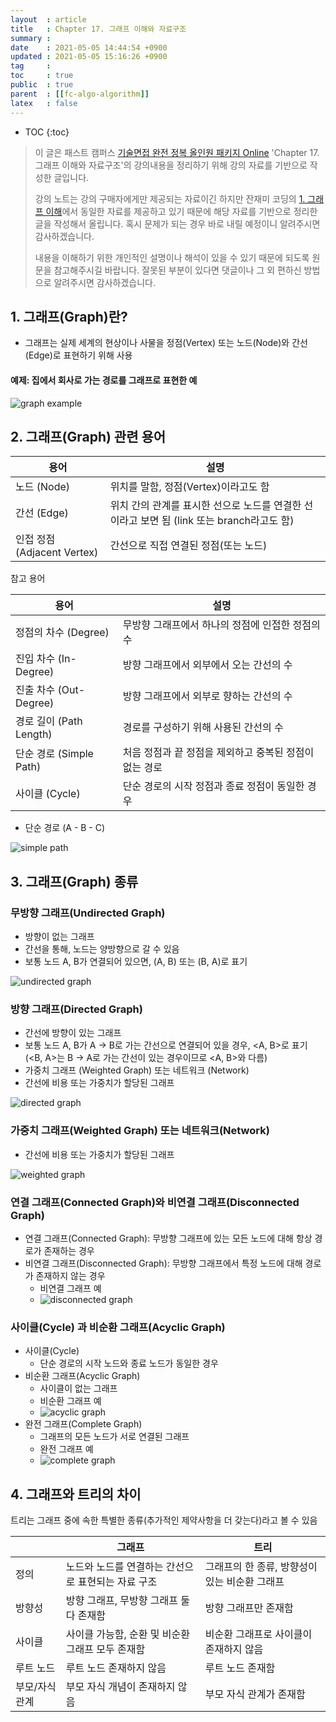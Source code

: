 ```yaml
---
layout  : article
title   : Chapter 17. 그래프 이해와 자료구조
summary : 
date    : 2021-05-05 14:44:54 +0900
updated : 2021-05-05 15:16:26 +0900
tag     : 
toc     : true
public  : true
parent  : [[fc-algo-algorithm]]
latex   : false
---
```

* TOC
{:toc}

> 이 글은 패스트 캠퍼스 [기술면접 완전 정복 올인원 패키지 Online](https://fastcampus.co.kr/dev_online_algo) 'Chapter 17. 그래프 이해와 자료구조'의 강의내용을 정리하기 위해 강의 자료를 기반으로 작성한 글입니다.
>
> 강의 노트는 강의 구매자에게만 제공되는 자료이긴 하지만 잔재미 코딩의 [1. 그래프 이해](https://www.fun-coding.org/Chapter17-graph-live.html)에서 동일한 자료를 제공하고 있기 때문에 해당 자료를 기반으로 정리한 글을 작성해서 올립니다. 혹시 문제가 되는 경우 바로 내릴 예정이니 알려주시면 감사하겠습니다.
>
> 내용을 이해하기 위한 개인적인 설명이나 해석이 있을 수 있기 때문에 되도록 원문을 참고해주시길 바랍니다.
> 잘못된 부분이 있다면 댓글이나 그 외 편하신 방법으로 알려주시면 감사하겠습니다.

## 1. 그래프(Graph)란?

* 그래프는 실제 세계의 현상이나 사물을 정점(Vertex) 또는 노드(Node)와 간선(Edge)로 표현하기 위해 사용

#### 예제: 집에서 회사로 가는 경로를 그래프로 표현한 예

![graph example](/post-img/fc-algo-algorithm-17-graph/1_graph.png)

## 2. 그래프(Graph) 관련 용어

| 용어                        | 설명                                                                                       |
| --------------------------- | ------------------------------------------------------------------------------------------ |
| 노드 (Node)                 | 위치를 말함, 정점(Vertex)이라고도 함                                                       |
| 간선 (Edge)                 | 위치 간의 관계를 표시한 선으로 노드를 연결한 선이라고 보면 됨 (link 또는 branch라고도 함) |
| 인접 정점 (Adjacent Vertex) | 간선으로 직접 연결된 정점(또는 노드)                                                       |

참고 용어

| 용어                    | 설명                                                   |
| ----------------------- | ------------------------------------------------------ |
| 정점의 차수 (Degree)    | 무방향 그래프에서 하나의 정점에 인접한 정점의 수       |
| 진입 차수 (In-Degree)   | 방향 그래프에서 외부에서 오는 간선의 수                |
| 진출 차수 (Out-Degree)  | 방향 그래프에서 외부로 향하는 간선의 수                |
| 경로 길이 (Path Length) | 경로를 구성하기 위해 사용된 간선의 수                  |
| 단순 경로 (Simple Path) | 처음 정점과 끝 정점을 제외하고 중복된 정점이 없는 경로 |
| 사이클 (Cycle)          | 단순 경로의 시작 정점과 종료 정점이 동일한 경우        |

* 단순 경로 (A - B - C)

![simple path](/post-img/fc-algo-algorithm-17-graph/2_simplepath.png)

## 3. 그래프(Graph) 종류

### 무방향 그래프(Undirected Graph)

* 방향이 없는 그래프
* 간선을 통해, 노드는 양방향으로 갈 수 있음
* 보통 노드 A, B가 연결되어 있으면, (A, B) 또는 (B, A)로 표기

![undirected graph](/post-img/fc-algo-algorithm-17-graph/3_undirectedgraph.png)

### 방향 그래프(Directed Graph)

* 간선에 방향이 있는 그래프
* 보통 노드 A, B가 A -> B로 가는 간선으로 연결되어 있을 경우, <A, B>로 표기 (<B, A>는 B -> A로 가는 간선이 있는 경우이므로 <A, B>와 다름)
* 가중치 그래프 (Weighted Graph) 또는 네트워크 (Network)
* 간선에 비용 또는 가중치가 할당된 그래프

![directed graph](/post-img/fc-algo-algorithm-17-graph/4_directedgraph.png)

### 가중치 그래프(Weighted Graph) 또는 네트워크(Network)

* 간선에 비용 또는 가중치가 할당된 그래프

![weighted graph](/post-img/fc-algo-algorithm-17-graph/5_weightedgraph.png)

### 연결 그래프(Connected Graph)와 비연결 그래프(Disconnected Graph)

* 연결 그래프(Connected Graph): 무방향 그래프에 있는 모든 노드에 대해 항상 경로가 존재하는 경우
* 비연결 그래프(Disconnected Graph): 무방향 그래프에서 특정 노드에 대해 경로가 존재하지 않는 경우
    * 비연결 그래프 예
    * ![disconnected graph](/post-img/fc-algo-algorithm-17-graph/6_disconnectedgraph.png)

### 사이클(Cycle) 과 비순환 그래프(Acyclic Graph)

* 사이클(Cycle)
    * 단순 경로의 시작 노드와 종료 노드가 동일한 경우
* 비순환 그래프(Acyclic Graph)
    * 사이클이 없는 그래프
    * 비순환 그래프 예
    * ![acyclic graph](/post-img/fc-algo-algorithm-17-graph/7_acyclicgraph.png)
* 완전 그래프(Complete Graph)
    * 그래프의 모든 노드가 서로 연결된 그래프
    * 완전 그래프 예
    * ![complete graph](/post-img/fc-algo-algorithm-17-graph/8_completegraph.png)

## 4. 그래프와 트리의 차이

트리는 그래프 중에 속한 특별한 종류(추가적인 제약사항을 더 갖는다)라고 볼 수 있음

|                 | 그래프                                               | 트리                                            |
| --------------- | ---------------------------------------------------- | ----------------------------------------------- |
| 정의            | 노드와 노드를 연결하는 간선으로 표현되는 자료 구조   | 그래프의 한 종류, 방향성이 있는 비순환 그래프   |
| 방향성          | 방향 그래프, 무방향 그래프 둘 다 존재함              | 방향 그래프만 존재함                            |
| 사이클          | 사이클 가능함, 순환 및 비순환 그래프 모두 존재함     | 비순환 그래프로 사이클이 존재하지 않음          |
| 루트 노드       | 루트 노드 존재하지 않음                              | 루트 노드 존재함                                |
| 부모/자식 관계  | 부모 자식 개념이 존재하지 않음                       | 부모 자식 관계가 존재함                         |
